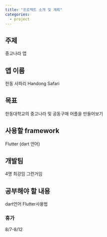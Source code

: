 ```yaml
---
title: "프로젝트 소개 및 계획"
categories:
  - project
---
```


## 주제
중고나라 앱

## 앱 이름
한동 사파리
Handong Safari

## 목표
한동대학교의 중고나라 및 공동구매 어플을 만들어보기

## 사용할 framework
Flutter
(dart 언어)

## 개발팀
4명 
최강임 
그런거임

## 공부해야 할 내용
dart언어
Flutter사용법

### 휴가
8/7-8/12
